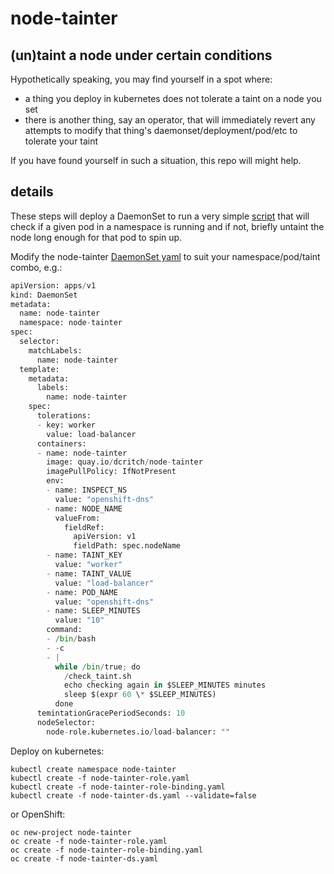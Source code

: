 # node-tainter
## (un)taint a node under certain conditions

Hypothetically speaking, you may find yourself in a spot where:
* a thing you deploy in kubernetes does not tolerate a taint on a node you set
* there is another thing, say an operator, that will immediately revert any attempts to modify that thing's daemonset/deployment/pod/etc to tolerate your taint

If you have found yourself in such a situation, this repo will might help.

## details

These steps will deploy a DaemonSet to run a very simple [script](check_taint.sh) that will check if a given pod in a namespace is running and if not, briefly untaint the node long enough for that pod to spin up.

Modify the node-tainter [DaemonSet yaml](node-tainter-ds.yaml) to suit your namespace/pod/taint combo, e.g.:

```python
apiVersion: apps/v1
kind: DaemonSet
metadata:
  name: node-tainter
  namespace: node-tainter
spec:
  selector:
    matchLabels:
      name: node-tainter
  template:
    metadata:
      labels:
        name: node-tainter
    spec:
      tolerations:
      - key: worker
        value: load-balancer
      containers:
      - name: node-tainter
        image: quay.io/dcritch/node-tainter
        imagePullPolicy: IfNotPresent
        env:
        - name: INSPECT_NS
          value: "openshift-dns"
        - name: NODE_NAME
          valueFrom:
            fieldRef:
              apiVersion: v1
              fieldPath: spec.nodeName
        - name: TAINT_KEY
          value: "worker"
        - name: TAINT_VALUE
          value: "load-balancer"
        - name: POD_NAME
          value: "openshift-dns"
        - name: SLEEP_MINUTES
          value: "10"
        command:
        - /bin/bash
        - -c
        - |
          while /bin/true; do
            /check_taint.sh
            echo checking again in $SLEEP_MINUTES minutes
            sleep $(expr 60 \* $SLEEP_MINUTES)
          done
      temintationGracePeriodSeconds: 10
      nodeSelector:
        node-role.kubernetes.io/load-balancer: ""
```

Deploy on kubernetes:
```
kubectl create namespace node-tainter
kubectl create -f node-tainter-role.yaml
kubectl create -f node-tainter-role-binding.yaml
kubectl create -f node-tainter-ds.yaml --validate=false
```

or OpenShift:
```
oc new-project node-tainter
oc create -f node-tainter-role.yaml
oc create -f node-tainter-role-binding.yaml
oc create -f node-tainter-ds.yaml
```

